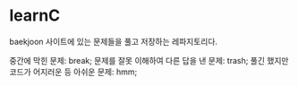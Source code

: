 # learnC
baekjoon 사이트에 있는 문제들을 풀고 저장하는 레파지토리다.

중간에 막힌 문제: break;
문제를 잘못 이해하여 다른 답을 낸 문제: trash;
풀긴 했지만 코드가 어지러운 등 아쉬운 문제: hmm;
